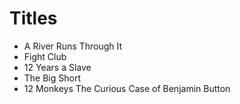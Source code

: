  # Titles

- A River Runs Through It
- Fight Club
- 12 Years a Slave
- The Big Short
- 12 Monkeys
The Curious Case of Benjamin Button
